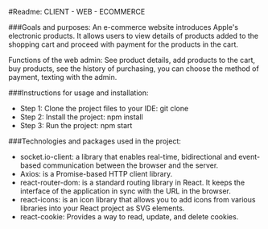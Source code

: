 #Readme: CLIENT - WEB - ECOMMERCE

###Goals and purposes: An e-commerce website introduces Apple's electronic products. It allows users to view details of products added to the shopping cart and proceed with payment for the products in the cart.

Functions of the web admin: See product details, add products to the cart, buy products, see the history of purchasing, you can choose the method of payment, texting with the admin.

###Instructions for usage and installation:

- Step 1:
  Clone the project files to your IDE: git clone
- Step 2:
  Install the project: npm install
- Step 3:
  Run the project: npm start

###Technologies and packages used in the project:

- socket.io-client: a library that enables real-time, bidirectional and event-based communication between the browser and the server.
- Axios: is a Promise-based HTTP client library.
- react-router-dom: is a standard routing library in React. It keeps the interface of the application in sync with the URL in the browser.
- react-icons: is an icon library that allows you to add icons from various libraries into your React project as SVG elements.
- react-cookie: Provides a way to read, update, and delete cookies.
